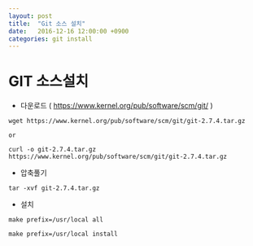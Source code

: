 ```yaml
---
layout: post
title:  "Git 소스 설치"
date:   2016-12-16 12:00:00 +0900
categories: git install
---
```


# GIT 소스설치

* 다운로드 ( https://www.kernel.org/pub/software/scm/git/ )
```
wget https://www.kernel.org/pub/software/scm/git/git-2.7.4.tar.gz

or

curl -o git-2.7.4.tar.gz https://www.kernel.org/pub/software/scm/git/git-2.7.4.tar.gz
```

* 압축풀기
```
tar -xvf git-2.7.4.tar.gz
```

* 설치
```
make prefix=/usr/local all

make prefix=/usr/local install
```
